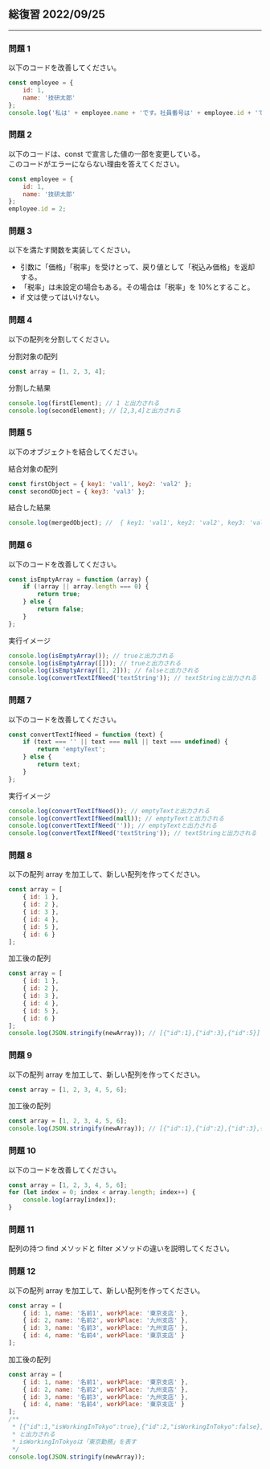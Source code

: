 ## 総復習 2022/09/25

---

### 問題 1

以下のコードを改善してください。

```js
const employee = {
    id: 1,
    name: '技研太郎'
};
console.log('私は' + employee.name + 'です。社員番号は' + employee.id + 'です');
```

### 問題 2

以下のコードは、const で宣言した値の一部を変更している。  
このコードがエラーにならない理由を答えてください。

```js
const employee = {
    id: 1,
    name: '技研太郎'
};
employee.id = 2;
```

### 問題 3

以下を満たす関数を実装してください。

-   引数に「価格」「税率」を受けとって、戻り値として「税込み価格」を返却する。
-   「税率」は未設定の場合もある。その場合は「税率」を 10%とすること。
-   if 文は使ってはいけない。

### 問題 4

以下の配列を分割してください。

分割対象の配列

```js
const array = [1, 2, 3, 4];
```

分割した結果

```js
console.log(firstElement); // 1 と出力される
console.log(secondElement); // [2,3,4]と出力される
```

### 問題 5

以下のオブジェクトを結合してください。

結合対象の配列

```js
const firstObject = { key1: 'val1', key2: 'val2' };
const secondObject = { key3: 'val3' };
```

結合した結果

```js
console.log(mergedObject); //  { key1: 'val1', key2: 'val2', key3: 'val3' } と出力される
```

### 問題 6

以下のコードを改善してください。

```js
const isEmptyArray = function (array) {
    if (!array || array.length === 0) {
        return true;
    } else {
        return false;
    }
};
```

実行イメージ

```js
console.log(isEmptyArray()); // trueと出力される
console.log(isEmptyArray([])); // trueと出力される
console.log(isEmptyArray([1, 2])); // falseと出力される
console.log(convertTextIfNeed('textString')); // textStringと出力される
```

### 問題 7

以下のコードを改善してください。

```js
const convertTextIfNeed = function (text) {
    if (text === '' || text === null || text === undefined) {
        return 'emptyText';
    } else {
        return text;
    }
};
```

実行イメージ

```js
console.log(convertTextIfNeed()); // emptyTextと出力される
console.log(convertTextIfNeed(null)); // emptyTextと出力される
console.log(convertTextIfNeed('')); // emptyTextと出力される
console.log(convertTextIfNeed('textString')); // textStringと出力される
```

### 問題 8

以下の配列 array を加工して、新しい配列を作ってください。

```js
const array = [
    { id: 1 },
    { id: 2 },
    { id: 3 },
    { id: 4 },
    { id: 5 },
    { id: 6 }
];
```

加工後の配列

```js
const array = [
    { id: 1 },
    { id: 2 },
    { id: 3 },
    { id: 4 },
    { id: 5 },
    { id: 6 }
];
console.log(JSON.stringify(newArray)); // [{"id":1},{"id":3},{"id":5}] と出力される
```

### 問題 9

以下の配列 array を加工して、新しい配列を作ってください。

```js
const array = [1, 2, 3, 4, 5, 6];
```

加工後の配列

```js
const array = [1, 2, 3, 4, 5, 6];
console.log(JSON.stringify(newArray)); // [{"id":1},{"id":2},{"id":3},{"id":4},{"id":5},{"id":6}] と出力される
```

### 問題 10

以下のコードを改善してください。

```js
const array = [1, 2, 3, 4, 5, 6];
for (let index = 0; index < array.length; index++) {
    console.log(array[index]);
}
```

### 問題 11

配列の持つ find メソッドと filter メソッドの違いを説明してください。

### 問題 12

以下の配列 array を加工して、新しい配列を作ってください。

```js
const array = [
    { id: 1, name: '名前1', workPlace: '東京支店' },
    { id: 2, name: '名前2', workPlace: '九州支店' },
    { id: 3, name: '名前3', workPlace: '九州支店' },
    { id: 4, name: '名前4', workPlace: '東京支店' }
];
```

加工後の配列

```js
const array = [
    { id: 1, name: '名前1', workPlace: '東京支店' },
    { id: 2, name: '名前2', workPlace: '九州支店' },
    { id: 3, name: '名前3', workPlace: '九州支店' },
    { id: 4, name: '名前4', workPlace: '東京支店' }
];
/**
 * [{"id":1,"isWorkingInTokyo":true},{"id":2,"isWorkingInTokyo":false},{"id":3,"isWorkingInTokyo":false},{"id":4,"isWorkingInTokyo":true}]
 * と出力される
 * isWorkingInTokyoは「東京勤務」を表す
 */
console.log(JSON.stringify(newArray));
```

